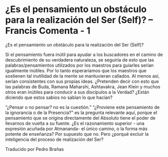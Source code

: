 # ¿Es el pensamiento un obstáculo para la realización del Ser (Self)? – Francis Comenta - 1

¿Es el pensamiento un obstáculo para la realización del Ser (Self)?

Si el pensamiento fuera inútil para ayudar a los buscadores en el camino de descubrimiento de su verdadera naturaleza, se seguiría de esto que las palabras/pensamientos utilizados por los maestros para guiarles serían igualmente inútiles. Por lo tanto esperaríamos que los maestros que sostienen tal inutilidad de la mente se mantuvieran callados. Al menos así, serían consistentes con sus propias ideas. ¿Pretenden decir con esto que las palabras de Buda, Ramana Maharshi, Ashtavakra, Jean Klein y muchos otros eran inútiles para conducir a sus discípulos a la Verdad? ¿Están diciendo que estos sabios no sabían lo que hacían?

“¿Pensar o no pensar? no es la cuestión.” “¿Proviene este pensamiento de la ignorancia o de la Presencia?" es la pregunta relevante aquí, porque el pensamiento que se origina directamente del Absoluto tiene el poder de llevarnos de vuelta a su fuente. ¿Es el razonamiento superior - una expresión acuñada por Atmananda- el único camino, o la forma más potente de enseñanza? Por supuesto que no. Pero ¿porqué excluir la inteligencia del proceso de realización del Ser?

Traducido por Pedro Brañas


